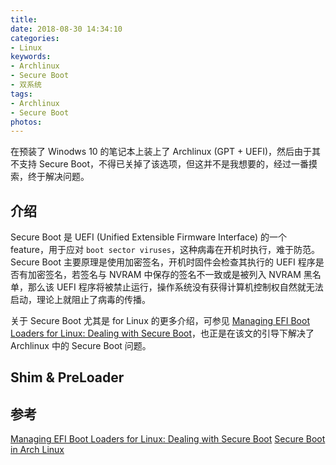 ```yaml
---
title:
date: 2018-08-30 14:34:10
categories:
- Linux
keywords:
- Archlinux
- Secure Boot
- 双系统
tags:
- Archlinux
- Secure Boot
photos:
---
```


在预装了 Winodws 10 的笔记本上装上了 Archlinux (GPT + UEFI)，然后由于其不支持 Secure Boot，不得已关掉了该选项，但这并不是我想要的，经过一番摸索，终于解决问题。

<!-- more -->

## 介绍

Secure Boot 是 UEFI (Unified Extensible Firmware Interface) 的一个 feature，用于应对 ```boot sector viruses```，这种病毒在开机时执行，难于防范。 Secure Boot 主要原理是使用加密签名，开机时固件会检查其执行的 UEFI 程序是否有加密签名，若签名与 NVRAM 中保存的签名不一致或是被列入 NVRAM 黑名单，那么该 UEFI 程序将被禁止运行，操作系统没有获得计算机控制权自然就无法启动，理论上就阻止了病毒的传播。

关于 Secure Boot 尤其是 for Linux 的更多介绍，可参见 [Managing EFI Boot Loaders for Linux: Dealing with Secure Boot](http://www.rodsbooks.com/efi-bootloaders/secureboot.html)，也正是在该文的引导下解决了 Archlinux 中的 Secure Boot 问题。

## Shim & PreLoader

## 参考

[Managing EFI Boot Loaders for Linux: Dealing with Secure Boot](http://www.rodsbooks.com/efi-bootloaders/secureboot.html)
[Secure Boot in Arch Linux](https://wiki.archlinux.org/index.php/Secure_Boot)
